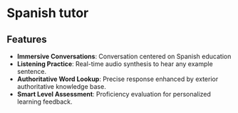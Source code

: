 # Spanish tutor

## Features

- **Immersive Conversations**: Conversation centered on Spanish education
- **Listening Practice**: Real-time audio synthesis to hear any example sentence.
- **Authoritative Word Lookup**: Precise response enhanced by exterior authoritative knowledge base.
- **Smart Level Assessment**: Proficiency evaluation for personalized learning feedback.
